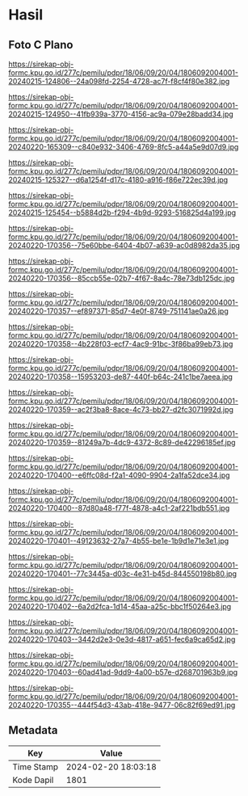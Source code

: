 # Hasil

## Foto C Plano

https://sirekap-obj-formc.kpu.go.id/277c/pemilu/pdpr/18/06/09/20/04/1806092004001-20240215-124806--24a098fd-2254-4728-ac7f-f8cf4f80e382.jpg

https://sirekap-obj-formc.kpu.go.id/277c/pemilu/pdpr/18/06/09/20/04/1806092004001-20240215-124950--41fb939a-3770-4156-ac9a-079e28badd34.jpg

https://sirekap-obj-formc.kpu.go.id/277c/pemilu/pdpr/18/06/09/20/04/1806092004001-20240220-165309--c840e932-3406-4769-8fc5-a44a5e9d07d9.jpg

https://sirekap-obj-formc.kpu.go.id/277c/pemilu/pdpr/18/06/09/20/04/1806092004001-20240215-125327--d6a1254f-d17c-4180-a916-f86e722ec39d.jpg

https://sirekap-obj-formc.kpu.go.id/277c/pemilu/pdpr/18/06/09/20/04/1806092004001-20240215-125454--b5884d2b-f294-4b9d-9293-516825d4a199.jpg

https://sirekap-obj-formc.kpu.go.id/277c/pemilu/pdpr/18/06/09/20/04/1806092004001-20240220-170356--75e60bbe-6404-4b07-a639-ac0d8982da35.jpg

https://sirekap-obj-formc.kpu.go.id/277c/pemilu/pdpr/18/06/09/20/04/1806092004001-20240220-170356--85ccb55e-02b7-4f67-8a4c-78e73db125dc.jpg

https://sirekap-obj-formc.kpu.go.id/277c/pemilu/pdpr/18/06/09/20/04/1806092004001-20240220-170357--ef897371-85d7-4e0f-8749-751141ae0a26.jpg

https://sirekap-obj-formc.kpu.go.id/277c/pemilu/pdpr/18/06/09/20/04/1806092004001-20240220-170358--4b228f03-ecf7-4ac9-91bc-3f86ba99eb73.jpg

https://sirekap-obj-formc.kpu.go.id/277c/pemilu/pdpr/18/06/09/20/04/1806092004001-20240220-170358--15953203-de87-440f-b64c-241c1be7aeea.jpg

https://sirekap-obj-formc.kpu.go.id/277c/pemilu/pdpr/18/06/09/20/04/1806092004001-20240220-170359--ac2f3ba8-8ace-4c73-bb27-d2fc3071992d.jpg

https://sirekap-obj-formc.kpu.go.id/277c/pemilu/pdpr/18/06/09/20/04/1806092004001-20240220-170359--81249a7b-4dc9-4372-8c89-de42296185ef.jpg

https://sirekap-obj-formc.kpu.go.id/277c/pemilu/pdpr/18/06/09/20/04/1806092004001-20240220-170400--e6ffc08d-f2a1-4090-9904-2a1fa52dce34.jpg

https://sirekap-obj-formc.kpu.go.id/277c/pemilu/pdpr/18/06/09/20/04/1806092004001-20240220-170400--87d80a48-f77f-4878-a4c1-2af221bdb551.jpg

https://sirekap-obj-formc.kpu.go.id/277c/pemilu/pdpr/18/06/09/20/04/1806092004001-20240220-170401--49123632-27a7-4b55-be1e-1b9d1e71e3e1.jpg

https://sirekap-obj-formc.kpu.go.id/277c/pemilu/pdpr/18/06/09/20/04/1806092004001-20240220-170401--77c3445a-d03c-4e31-b45d-844550198b80.jpg

https://sirekap-obj-formc.kpu.go.id/277c/pemilu/pdpr/18/06/09/20/04/1806092004001-20240220-170402--6a2d2fca-1d14-45aa-a25c-bbc1f50264e3.jpg

https://sirekap-obj-formc.kpu.go.id/277c/pemilu/pdpr/18/06/09/20/04/1806092004001-20240220-170403--3442d2e3-0e3d-4817-a651-fec6a9ca65d2.jpg

https://sirekap-obj-formc.kpu.go.id/277c/pemilu/pdpr/18/06/09/20/04/1806092004001-20240220-170403--60ad41ad-9dd9-4a00-b57e-d268701963b9.jpg

https://sirekap-obj-formc.kpu.go.id/277c/pemilu/pdpr/18/06/09/20/04/1806092004001-20240220-170355--444f54d3-43ab-418e-9477-06c82f69ed91.jpg


## Metadata

| Key        | Value               |
| ---------- | ------------------- |
| Time Stamp | 2024-02-20 18:03:18 |
| Kode Dapil | 1801                |



